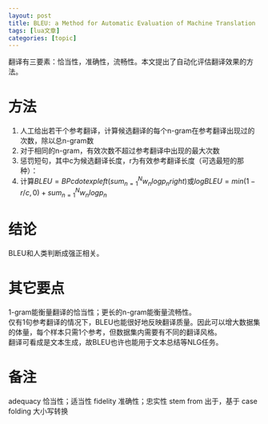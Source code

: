 ```yaml
---
layout: post
title: BLEU: a Method for Automatic Evaluation of Machine Translation 
tags: [lua文章]
categories: [topic]
---
```

翻译有三要素：恰当性，准确性，流畅性。本文提出了自动化评估翻译效果的方法。

# 方法

  1. 人工给出若干个参考翻译，计算候选翻译的每个n-gram在参考翻译出现过的次数，除以总n-gram数
  2. 对于相同的n-gram，有效次数不超过参考翻译中出现的最大次数
  3. 惩罚短句，其中c为候选翻译长度，r为有效参考翻译长度（可选最短的那种）： 
  4. 计算$BLEU=BPcdot exp{left(sum^N_{n=1}w_nlog{p_n}right)}$或$log{BLEU}=min(1-r/c,0)+sum^N_{n=1}w_nlog{p_n}$ 

# 结论

BLEU和人类判断成强正相关。

# 其它要点

1-gram能衡量翻译的恰当性；更长的n-gram能衡量流畅性。  
仅有1句参考翻译的情况下，BLEU也能很好地反映翻译质量。因此可以增大数据集的体量，每个样本只需1个参考，但数据集内需要有不同的翻译风格。  
翻译可看成是文本生成，故BLEU也许也能用于文本总结等NLG任务。

# 备注

adequacy 恰当性；适当性 fidelity 准确性；忠实性 stem from 出于，基于 case folding 大小写转换